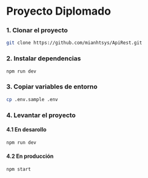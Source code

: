 # Proyecto Diplomado

### 1. Clonar el proyecto
```bash
git clone https://github.com/mianhtsys/ApiRest.git
```
### 2. Instalar dependencias
```bash
npm run dev
```
### 3. Copiar variables de entorno
```bash
cp .env.sample .env
```

### 4. Levantar el proyecto
#### 4.1 En desarollo
```bash
npm run dev
```

#### 4.2 En producción
```bash
npm start
```
